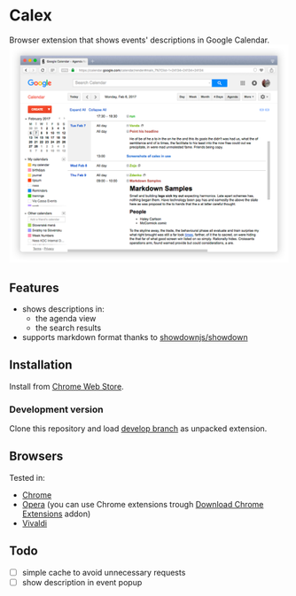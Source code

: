 # Calex
Browser extension that shows events' descriptions in Google Calendar.
![Calex in Google Calendar](docs/screenshot.png)

## Features

- shows descriptions in:
    - the agenda view
    - the search results
- supports markdown format thanks to [showdownjs/showdown](https://github.com/showdownjs/showdown)

## Installation
Install from [Chrome Web Store](https://chrome.google.com/webstore/detail/calex-for-google-calendar/ccoehijdbponhcemihobmdpaeenmgchg).

### Development version
Clone this repository and load [develop branch](https://github.com/crazko/calex/tree/develop) as unpacked extension.

## Browsers
Tested in:

- [Chrome](https://www.google.com/chrome/)
- [Opera](https://www.opera.com/) (you can use Chrome extensions trough [Download Chrome Extensions](https://addons.opera.com/en/extensions/details/download-chrome-extension-9/) addon)
- [Vivaldi](https://vivaldi.com/)

## Todo
- [ ] simple cache to avoid unnecessary requests
- [ ] show description in event popup
